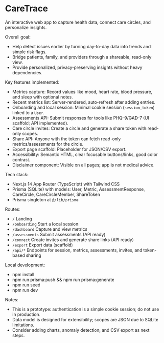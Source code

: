 # CareTrace

An interactive web app to capture health data, connect care circles, and personalize insights.

Overall goal:
- Help detect issues earlier by turning day-to-day data into trends and simple risk flags.
- Bridge patients, family, and providers through a shareable, read-only view.
- Provide personalized, privacy-preserving insights without heavy dependencies.

Key features implemented:
- Metrics capture: Record values like mood, heart rate, blood pressure, and sleep with optional notes.
- Recent metrics list: Server-rendered, auto-refresh after adding entries.
- Onboarding and local session: Minimal cookie session (`session_token`) linked to a `User`.
- Assessments API: Submit responses for tools like PHQ-9/GAD-7 (UI scaffold; API implemented).
- Care circle invites: Create a circle and generate a share token with read-only scopes.
- Share API: Anyone with the token can fetch read-only metrics/assessments for the circle.
- Export page scaffold: Placeholder for JSON/CSV export.
- Accessibility: Semantic HTML, clear focusable buttons/links, good color contrast.
- Disclaimer component: Visible on all pages; app is not medical advice.

Tech stack:
- Next.js 14 App Router (TypeScript) with Tailwind CSS
- Prisma (SQLite) with models: User, Metric, AssessmentResponse, CareCircle, CareCircleMember, ShareToken
- Prisma singleton at `@/lib/prisma`

Routes:
- `/` Landing
- `/onboarding` Start a local session
- `/dashboard` Capture and view metrics
- `/assessments` Submit assessments (API ready)
- `/connect` Create invites and generate share links (API ready)
- `/export` Export data (scaffold)
- `/api/*` Endpoints for session, metrics, assessments, invites, and token-based sharing

Local development:
- npm install
- npm run prisma:push && npm run prisma:generate
- npm run seed
- npm run dev

Notes:
- This is a prototype: authentication is a simple cookie session; do not use in production.
- Data model is designed for extensibility; scopes are JSON due to SQLite limitations.
- Consider adding charts, anomaly detection, and CSV export as next steps.
